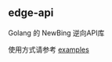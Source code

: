 ## edge-api

Golang 的 NewBing 逆向API库

使用方式请参考 [examples](https://github.com/bincooo/edge-api/blob/main/examples/chat_test.go)
